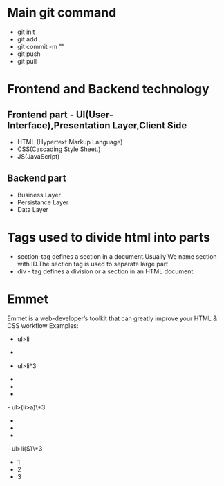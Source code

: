 # Main git command

- git init
- git add .
- git commit -m ""
- git push
- git pull

# Frontend and Backend technology

## Frontend part - UI(User-Interface),Presentation Layer,Client Side

- HTML (Hypertext Markup Language)
- CSS(Cascading Style Sheet.)
- JS(JavaScript)

## Backend part

- Business Layer
- Persistance Layer
- Data Layer

# Tags used to divide html into parts

- section-tag defines a section in a document.Usually We name section with ID.The section tag is used to separate large part
- div - tag defines a division or a section in an HTML document.

# Emmet

Emmet is a web-developer’s toolkit that can greatly improve your HTML & CSS workflow
Examples:

- ul>li
 <ul>
    <li></li>
</ul>

- ul>li\*3
<ul>
    <li></li>
    <li></li>
    <li></li>
</ul>
- ul>(li>a)\*3
<ul>
    <li><a href=""></a></li>
    <li><a href=""></a></li>
    <li><a href=""></a></li>
</ul>
- ul>li{$}\*3
<ul>
    <li>1</li>
    <li>2</li>
    <li>3</li>
</ul>

